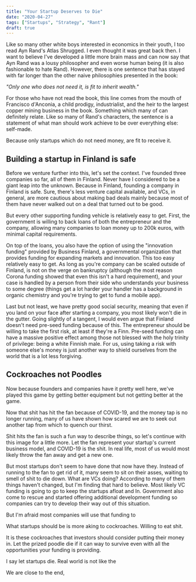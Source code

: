 ```yaml
---
title: "Your Startup Deserves to Die"
date: "2020-04-27"
tags: ["Startups", "Strategy", "Rant"]
draft: true
---
```


Like so many other white boys interested in economics in their youth, I too read Ayn Rand's Atlas Shrugged. I even thought it was great back then. I want to believe I've developed a little more brain mass and can now say that Ayn Rand was a lousy philosopher and even worse human being (it is also fashionable to hate Rand). However, there is one sentence that has stayed with far longer than the other naive philosophies presented in the book:

_"Only one who does not need it, is fit to inherit wealth."_

For those who have not read the book, this line comes from the mouth of Francisco d'Anconia, a child prodigy, industrialist, and the heir to the largest copper mining business in the book. Something which many of can definitely relate. Like so many of Rand's characters, the sentence is a statement of what man should work achieve to be over everything else: self-made.

Because only startups which do not need money, are fit to receive it.

## Building a startup in Finland is safe

Before we venture further into this, let's set the context. I've founded three companies so far, all of them in Finland. Never have I considered to be a giant leap into the unknown. Because in Finland, founding a company in Finland is safe. Sure, there's less venture capital available, and VCs, in general, are more cautious about making bad deals mainly because most of them have never walked out on a deal that turned out to be good.

But every other supporting funding vehicle is relatively easy to get. First, the government is willing to back loans of both the entrepreneur and the company, allowing many companies to loan money up to 200k euros, with minimal capital requirements.

On top of the loans, you also have the option of using the "innovation funding" provided by Business Finland, a governmental organization that provides funding for expanding markets and innovation. This too easy relatively easy to get. As long as you're company can be scaled outside of Finland, is not on the verge on bankruptcy (although the most reason Corona funding showed that even this isn't a hard requirement), and your case is handled by a person from their side who understands your business to some degree (things get a lot harder your handler has a background in organic chemistry and you're trying to get to fund a mobile app).

Last but not least, we have pretty good social security, meaning that even if you land on your face after starting a company, you most likely won't die in the gutter. Going slightly of a tangent, I would even argue that Finland doesn't need pre-seed funding because of this. The entrepreneur should be willing to take the first risk, at least if they're a Finn. Pre-seed funding can have a massive positive effect among those not blessed with the holy trinity of privilege: being a white Finnish male. For us, using taking a risk with someone else's money is just another way to shield ourselves from the world that is a lot less forgiving.

## Cockroaches not Poodles

Now because founders and companies have it pretty well here, we've played this game by getting better equipment but not getting better at the game.

Now that shit has hit the fan because of COVID-19, and the money tap is no longer running, many of us have shown how scared we are to seek out another tap from which to quench our thirst.

Shit hits the fan is such a fun way to describe things, so let's continue with this image for a little more. Let the fan represent your startup's current business model, and COVID-19 is the shit. In real life, most of us would most likely throw the fan away and get a new one.

But most startups don't seem to have done that now have they. Instead of running to the fan to get rid of it, many seem to sit on their asses, waiting to smell of shit to die down. What are VCs doing? According to many of them things haven't changed, but I'm finding that hard to believe. Most likely VC funding is going to go to keep the startups afloat and In. Government also come to rescue and started offering additional development funding so companies can try to develop their way out of this situation.

But I'm afraid most companies will use that funding to

What startups should be is more aking to cockroaches. Willing to eat shit.

It is these cockroaches that investors should consider putting their money in. Let the prized poodle die if it can way to survive even with all the opportunities your funding is providing.

I say let startups die. Real world is not like the

We are close to the end,
